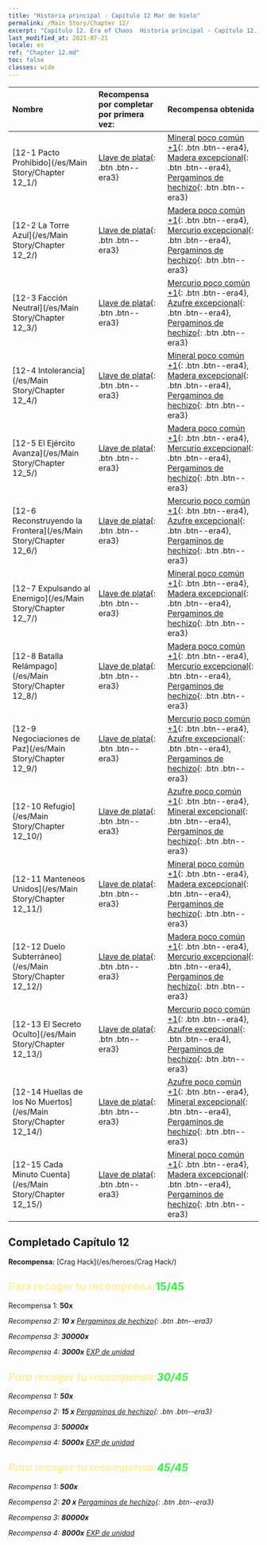 ```yaml
---
title: "Historia principal - Capítulo 12 Mar de hielo"
permalink: /Main Story/Chapter 12/
excerpt: "Capítulo 12. Era of Chaos  Historia principal - Capítulo 12. Mar de hielo"
last_modified_at: 2021-07-21
locale: es
ref: "Chapter 12.md"
toc: false
classes: wide
---
```


  | Nombre |  Recompensa por completar por primera vez: | Recompensa obtenida |
  |:------------|:------------|:------------| 
  | [12-1 Pacto Prohibido](/es/Main Story/Chapter 12_1/) | [Llave de plata](/ItemsES/con_693/){: .btn .btn--era3} | [Mineral poco común +1](/ItemsES/mat_40/){: .btn .btn--era4}, [Madera excepcional](/ItemsES/mat_34/){: .btn .btn--era4}, [Pergaminos de hechizo](/ItemsES/con_694/){: .btn .btn--era3} |
  | [12-2 La Torre Azul](/es/Main Story/Chapter 12_2/) | [Llave de plata](/ItemsES/con_693/){: .btn .btn--era3} | [Madera poco común +1](/ItemsES/mat_41/){: .btn .btn--era4}, [Mercurio excepcional](/ItemsES/mat_35/){: .btn .btn--era4}, [Pergaminos de hechizo](/ItemsES/con_694/){: .btn .btn--era3} |
  | [12-3 Facción Neutral](/es/Main Story/Chapter 12_3/) | [Llave de plata](/ItemsES/con_693/){: .btn .btn--era3} | [Mercurio poco común +1](/ItemsES/mat_42/){: .btn .btn--era4}, [Azufre excepcional](/ItemsES/mat_36/){: .btn .btn--era4}, [Pergaminos de hechizo](/ItemsES/con_694/){: .btn .btn--era3} |
  | [12-4 Intolerancia](/es/Main Story/Chapter 12_4/) | [Llave de plata](/ItemsES/con_693/){: .btn .btn--era3} | [Mineral poco común +1](/ItemsES/mat_40/){: .btn .btn--era4}, [Madera excepcional](/ItemsES/mat_34/){: .btn .btn--era4}, [Pergaminos de hechizo](/ItemsES/con_694/){: .btn .btn--era3} |
  | [12-5 El Ejército Avanza](/es/Main Story/Chapter 12_5/) | [Llave de plata](/ItemsES/con_693/){: .btn .btn--era3} | [Madera poco común +1](/ItemsES/mat_41/){: .btn .btn--era4}, [Mercurio excepcional](/ItemsES/mat_35/){: .btn .btn--era4}, [Pergaminos de hechizo](/ItemsES/con_694/){: .btn .btn--era3} |
  | [12-6 Reconstruyendo la Frontera](/es/Main Story/Chapter 12_6/) | [Llave de plata](/ItemsES/con_693/){: .btn .btn--era3} | [Mercurio poco común +1](/ItemsES/mat_42/){: .btn .btn--era4}, [Azufre excepcional](/ItemsES/mat_36/){: .btn .btn--era4}, [Pergaminos de hechizo](/ItemsES/con_694/){: .btn .btn--era3} |
  | [12-7 Expulsando al Enemigo](/es/Main Story/Chapter 12_7/) | [Llave de plata](/ItemsES/con_693/){: .btn .btn--era3} | [Mineral poco común +1](/ItemsES/mat_40/){: .btn .btn--era4}, [Madera excepcional](/ItemsES/mat_34/){: .btn .btn--era4}, [Pergaminos de hechizo](/ItemsES/con_694/){: .btn .btn--era3} |
  | [12-8 Batalla Relámpago](/es/Main Story/Chapter 12_8/) | [Llave de plata](/ItemsES/con_693/){: .btn .btn--era3} | [Madera poco común +1](/ItemsES/mat_41/){: .btn .btn--era4}, [Mercurio excepcional](/ItemsES/mat_35/){: .btn .btn--era4}, [Pergaminos de hechizo](/ItemsES/con_694/){: .btn .btn--era3} |
  | [12-9 Negociaciones de Paz](/es/Main Story/Chapter 12_9/) | [Llave de plata](/ItemsES/con_693/){: .btn .btn--era3} | [Mercurio poco común +1](/ItemsES/mat_42/){: .btn .btn--era4}, [Azufre excepcional](/ItemsES/mat_36/){: .btn .btn--era4}, [Pergaminos de hechizo](/ItemsES/con_694/){: .btn .btn--era3} |
  | [12-10 Refugio](/es/Main Story/Chapter 12_10/) | [Llave de plata](/ItemsES/con_693/){: .btn .btn--era3} | [Azufre poco común +1](/ItemsES/mat_43/){: .btn .btn--era4}, [Mineral excepcional](/ItemsES/mat_33/){: .btn .btn--era4}, [Pergaminos de hechizo](/ItemsES/con_694/){: .btn .btn--era3} |
  | [12-11 Manteneos Unidos](/es/Main Story/Chapter 12_11/) | [Llave de plata](/ItemsES/con_693/){: .btn .btn--era3} | [Mineral poco común +1](/ItemsES/mat_40/){: .btn .btn--era4}, [Madera excepcional](/ItemsES/mat_34/){: .btn .btn--era4}, [Pergaminos de hechizo](/ItemsES/con_694/){: .btn .btn--era3} |
  | [12-12 Duelo Subterráneo](/es/Main Story/Chapter 12_12/) | [Llave de plata](/ItemsES/con_693/){: .btn .btn--era3} | [Madera poco común +1](/ItemsES/mat_41/){: .btn .btn--era4}, [Mercurio excepcional](/ItemsES/mat_35/){: .btn .btn--era4}, [Pergaminos de hechizo](/ItemsES/con_694/){: .btn .btn--era3} |
  | [12-13 El Secreto Oculto](/es/Main Story/Chapter 12_13/) | [Llave de plata](/ItemsES/con_693/){: .btn .btn--era3} | [Mercurio poco común +1](/ItemsES/mat_42/){: .btn .btn--era4}, [Azufre excepcional](/ItemsES/mat_36/){: .btn .btn--era4}, [Pergaminos de hechizo](/ItemsES/con_694/){: .btn .btn--era3} |
  | [12-14 Huellas de los No Muertos](/es/Main Story/Chapter 12_14/) | [Llave de plata](/ItemsES/con_693/){: .btn .btn--era3} | [Azufre poco común +1](/ItemsES/mat_43/){: .btn .btn--era4}, [Mineral excepcional](/ItemsES/mat_33/){: .btn .btn--era4}, [Pergaminos de hechizo](/ItemsES/con_694/){: .btn .btn--era3} |
  | [12-15 Cada Minuto Cuenta](/es/Main Story/Chapter 12_15/) | [Llave de plata](/ItemsES/con_693/){: .btn .btn--era3} | [Mineral poco común +1](/ItemsES/mat_40/){: .btn .btn--era4}, [Madera excepcional](/ItemsES/mat_34/){: .btn .btn--era4}, [Pergaminos de hechizo](/ItemsES/con_694/){: .btn .btn--era3} |


## Completado Capítulo 12

 **Recompensa:** [Crag Hack](/es/heroes/Crag Hack/)



## <span style="color: #ffeea0">Para recoger tu recompensa:</span><span style="color: #27f73a">15/45</span>

 Recompensa 1:  **50x** <i class="fas fa-gem"/>

 Recompensa 2: **10 x** [Pergaminos de hechizo](/ItemsES/con_694/){: .btn .btn--era3}

 Recompensa 3:  **30000x** <i class="fas fa-coins"/>

 Recompensa 4:  **3000x** [EXP de unidad](/ItemsES/con_902/)



## <span style="color: #ffeea0">Para recoger tu recompensa:</span><span style="color: #27f73a">30/45</span>

 Recompensa 1:  **50x** <i class="fas fa-gem"/>

 Recompensa 2: **15 x** [Pergaminos de hechizo](/ItemsES/con_694/){: .btn .btn--era3}

 Recompensa 3:  **50000x** <i class="fas fa-coins"/>

 Recompensa 4:  **5000x** [EXP de unidad](/ItemsES/con_902/)



## <span style="color: #ffeea0">Para recoger tu recompensa:</span><span style="color: #27f73a">45/45</span>

 Recompensa 1:  **500x** <i class="fas fa-gem"/>

 Recompensa 2: **20 x** [Pergaminos de hechizo](/ItemsES/con_694/){: .btn .btn--era3}

 Recompensa 3:  **80000x** <i class="fas fa-coins"/>

 Recompensa 4:  **8000x** [EXP de unidad](/ItemsES/con_902/)

